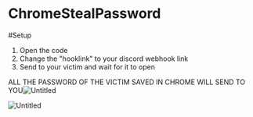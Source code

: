 # ChromeStealPassword

#Setup
1. Open the code
2. Change the "hooklink" to your discord webhook link
3. Send to your victim and wait for it to open

ALL THE PASSWORD OF THE VICTIM SAVED IN CHROME WILL SEND TO YOU![Untitled](https://user-images.githubusercontent.com/85273707/184616241-3646da14-67d0-4194-96ac-40b13aeb7dd5.png)

![Untitled](https://user-images.githubusercontent.com/85273707/184616269-0371f1e9-00ad-44ee-9df7-965edd48c364.png)
